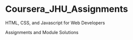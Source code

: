 # Coursera_JHU_Assignments
HTML, CSS, and Javascript for Web Developers



Assignments and Module Solutions

